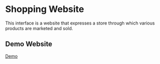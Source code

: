 # Shopping Website
This interface is a website that expresses a store through which various products are marketed and sold.
## Demo Website
[Demo](https://salman-a-asaad.github.io/Shopping/)
